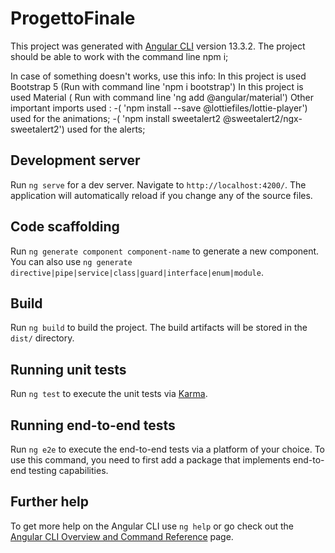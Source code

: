 # ProgettoFinale

This project was generated with [Angular CLI](https://github.com/angular/angular-cli) version 13.3.2.
The project should be able to work with the command line npm i;

In case of something doesn't works, use this info:
In this project is used Bootstrap 5 (Run with command line 'npm i bootstrap')
In this project is used Material ( Run with command line 'ng add @angular/material')
Other important imports used :
-( 'npm install --save @lottiefiles/lottie-player') used for the animations;
-( 'npm install sweetalert2 @sweetalert2/ngx-sweetalert2') used for the alerts;




## Development server

Run `ng serve` for a dev server. Navigate to `http://localhost:4200/`. The application will automatically reload if you change any of the source files.

## Code scaffolding

Run `ng generate component component-name` to generate a new component. You can also use `ng generate directive|pipe|service|class|guard|interface|enum|module`.

## Build

Run `ng build` to build the project. The build artifacts will be stored in the `dist/` directory.

## Running unit tests

Run `ng test` to execute the unit tests via [Karma](https://karma-runner.github.io).

## Running end-to-end tests

Run `ng e2e` to execute the end-to-end tests via a platform of your choice. To use this command, you need to first add a package that implements end-to-end testing capabilities.

## Further help

To get more help on the Angular CLI use `ng help` or go check out the [Angular CLI Overview and Command Reference](https://angular.io/cli) page.
